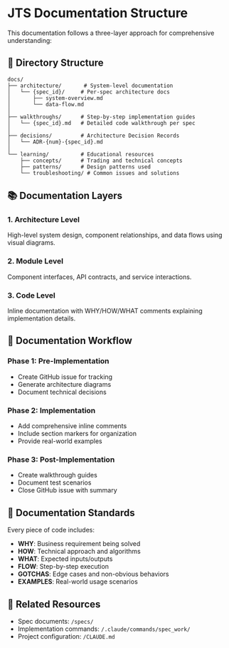 # JTS Documentation Structure

This documentation follows a three-layer approach for comprehensive understanding:

## 📁 Directory Structure

```
docs/
├── architecture/       # System-level documentation
│   └── {spec_id}/     # Per-spec architecture docs
│       ├── system-overview.md
│       └── data-flow.md
│
├── walkthroughs/      # Step-by-step implementation guides
│   └── {spec_id}.md   # Detailed code walkthrough per spec
│
├── decisions/         # Architecture Decision Records
│   └── ADR-{num}-{spec_id}.md
│
└── learning/          # Educational resources
    ├── concepts/      # Trading and technical concepts
    ├── patterns/      # Design patterns used
    └── troubleshooting/ # Common issues and solutions
```

## 📚 Documentation Layers

### 1. Architecture Level

High-level system design, component relationships, and data flows using visual diagrams.

### 2. Module Level

Component interfaces, API contracts, and service interactions.

### 3. Code Level

Inline documentation with WHY/HOW/WHAT comments explaining implementation details.

## 🔄 Documentation Workflow

### Phase 1: Pre-Implementation

- Create GitHub issue for tracking
- Generate architecture diagrams
- Document technical decisions

### Phase 2: Implementation

- Add comprehensive inline comments
- Include section markers for organization
- Provide real-world examples

### Phase 3: Post-Implementation

- Create walkthrough guides
- Document test scenarios
- Close GitHub issue with summary

## 📝 Documentation Standards

Every piece of code includes:

- **WHY**: Business requirement being solved
- **HOW**: Technical approach and algorithms
- **WHAT**: Expected inputs/outputs
- **FLOW**: Step-by-step execution
- **GOTCHAS**: Edge cases and non-obvious behaviors
- **EXAMPLES**: Real-world usage scenarios

## 🔗 Related Resources

- Spec documents: `/specs/`
- Implementation commands: `/.claude/commands/spec_work/`
- Project configuration: `/CLAUDE.md`
